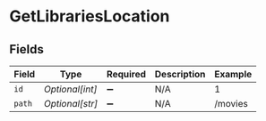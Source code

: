 # GetLibrariesLocation


## Fields

| Field              | Type               | Required           | Description        | Example            |
| ------------------ | ------------------ | ------------------ | ------------------ | ------------------ |
| `id`               | *Optional[int]*    | :heavy_minus_sign: | N/A                | 1                  |
| `path`             | *Optional[str]*    | :heavy_minus_sign: | N/A                | /movies            |